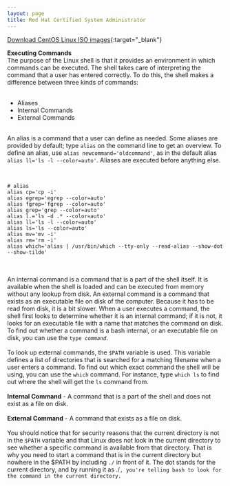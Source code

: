 ```yaml
---
layout: page
title: Red Hat Certified System Administrator
---
```


[Download CentOS Linux ISO images](https://wiki.centos.org/Download){:target="_blank"}

<b>Executing Commands</b><br>
The purpose of the Linux shell is that it provides an environment in which commands can be executed. The shell takes care of interpreting the command that a user has entered correctly. To do this, the shell makes a difference between three kinds of commands:<br>
<br>
<ul>
<li>Aliases</li>
<li>Internal Commands</li>
<li>External Commands</li>
</ul>
<br>
An alias is a command that a user can define as needed. Some aliases are provided by default; type <code>alias</code> on the command line to get an overview. To define an alias, use <code>alias newcommand='oldcommand'</code>, as in the default alias <code>alias ll='ls -l --color=auto'</code>. Aliases are executed before anything else.<br>
<br>
<pre>
<code>
# alias
alias cp='cp -i'
alias egrep='egrep --color=auto'
alias fgrep='fgrep --color=auto'
alias grep='grep --color=auto'
alias l.='ls -d .* --color=auto'
alias ll='ls -l --color=auto'
alias ls='ls --color=auto'
alias mv='mv -i'
alias rm='rm -i'
alias which='alias | /usr/bin/which --tty-only --read-alias --show-dot --show-tilde'
</code>
</pre>
<br>
An internal command is a command that is a part of the shell itself. It is available when the shell is loaded and can be executed from memory without any lookup from disk. An external command is a command that exists as an executable file on disk of the computer. Because it has to be read from disk, it is a bit slower. When a user executes a command, the shell first looks to determine whether it is an internal command; if it is not, it looks for an executable file with a name that matches the command on disk. To find out whether a command is a bash internal, or an executable file on disk, you can use the <code>type <i>command</i></code>.<br>
<br>
To look up external commands, the <code>$PATH</code> variable is used. This variable defines a list of directories that is searched for a matching filename when a user enters a command. To find out which exact command the shell will be using, you can use the <code>which</code> command. For instance, type <code>which ls</code> to find out where the shell will get the <code>ls</code> command from.<br>
<br>
<b>Internal Command</b> - A command that is a part of the shell and does not exist as a file on disk.<br>
<br>
<b>External Command</b> - A command that exists as a file on disk.<br>
<br>
You should notice that for security reasons that the current directory is not in the <code>$PATH</code> variable and that Linux does not look in the current directory to see whether a specific command is available from that directory. That is why you need to start a command that is in the current directory but nowhere in the $PATH by including <code>./</code> in front of it. The dot stands for the current directory, and by running it as </code>./<code>, you're telling bash to look for the command in the current directory.<br>
<br>